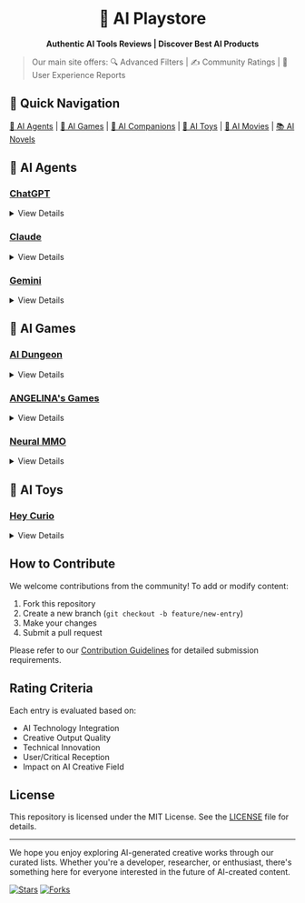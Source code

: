 <!-- <style>h1,h2,h3,h4 { border-bottom: 0; } </style> -->
<h1 align="center">
	🎠 AI Playstore 
</h1>

<p align="center">
<b> Authentic AI Tools Reviews  | Discover Best AI Products </b>
</p>

<!-- 	<p align="center">
		<a href="https://discord.gg/U7KEcGErtQ" target="_blank">
			<img src="https://img.shields.io/static/v1?label=Join&message=%20discord!&color=mediumslateblue">
		</a>
		<a href="https://twitter.com/e2b_dev" target="_blank">
			<img src="https://img.shields.io/twitter/follow/e2b.svg?logo=twitter">
		</a>
	</p> -->
	
> Our main site offers:
🔍 Advanced Filters | ✍️ Community Ratings | 📝 User Experience Reports

<!-- <p align="center">
👉 <a href="https://losdwind.github.io/ai-playstore/">Visit Full Review Site</a>
</p> -->


## 🚀 Quick Navigation

[🤖 AI Agents](#ai-agents) | [👾 AI Games](#ai-games) | [💞 AI Companions](#ai-companions) | [🧸 AI Toys](#ai-toys) | [🎥 AI Movies](#ai-movies) | [📚 AI Novels](#ai-novels)

<h2 id="ai-agents">🤖 AI Agents</h2>

### [ChatGPT](./ai_agents/README.md#chatgpt)

<details>
<summary>View Details</summary>

- Developer: [OpenAI](https://openai.com)
- Release Date: November 2022
- Key Features: Natural language processing, contextual understanding, versatile applications
- Rating: 5/5
</details>

### [Claude](./ai_agents/README.md#claude)

<details>
<summary>View Details</summary>

- Developer: [Anthropic](https://anthropic.com)
- Release Date: March 2023
- Key Features: Constitutional AI, detailed analysis, coding assistance
- Rating: 4.8/5
</details>

### [Gemini](./ai_agents/README.md#gemini)

<details>
<summary>View Details</summary>

- Developer: [Google](https://google.com)
- Release Date: December 2023
- Key Features: Multimodal capabilities, advanced reasoning
- Rating: 4.7/5
</details>

<h2 id="ai-games">👾 AI Games</h2>

### [AI Dungeon](./ai_games/README.md#ai-dungeon)

<details>
<summary>View Details</summary>

- Developer: [Latitude](https://latitude.com)
- Release Year: 2019
- Key Features: GPT-powered narrative generation, dynamic storytelling, infinite possibilities
- Rating: 5/5
</details>

### [ANGELINA's Games](./ai_games/README.md#angelina_games)

<details>
<summary>View Details</summary> 

- Developer: [ANGELINA AI](https://angelina.ai)
- Release Year: 2018
- Key Features: Fully AI-designed levels, procedural content generation
- Rating: 4.8/5
</details>  

### [Neural MMO](./ai_games/README.md#neural_mmo)

<details>
<summary>View Details</summary>

- Developer: [OpenAI](https://openai.com)
- Release Year: 2021
- Key Features: AI-generated worlds, emergent gameplay, adaptive difficulty
- Rating: 4.7/5
</details>


    
<h2 id="ai-toys">🧸 AI Toys</h2>

### [Hey Curio](./ai_toys/README.md#heycurio)

<details>
<summary>View Details</summary>

- Developer: [Hey Curio](https://heycurio.com/)
- Release Year: 2024
- Key Features: 
- Rating: 5/5
</details>






## How to Contribute

We welcome contributions from the community! To add or modify content:

1. Fork this repository
2. Create a new branch (`git checkout -b feature/new-entry`)
3. Make your changes
4. Submit a pull request

Please refer to our [Contribution Guidelines](./CONTRIBUTING.md) for detailed submission requirements.

## Rating Criteria

Each entry is evaluated based on:
- AI Technology Integration
- Creative Output Quality
- Technical Innovation
- User/Critical Reception
- Impact on AI Creative Field

## License

This repository is licensed under the MIT License. See the [LICENSE](./LICENSE) file for details.

---

We hope you enjoy exploring AI-generated creative works through our curated lists. Whether you're a developer, researcher, or enthusiast, there's something here for everyone interested in the future of AI-created content.

[![Stars](https://img.shields.io/github/stars/losdwind/ai-playstore?style=social)](https://github.com/yourusername/ai-playstore)
[![Forks](https://img.shields.io/github/forks/losdwind/ai-playstore?style=social)](https://github.com/yourusername/ai-playstore/fork)
